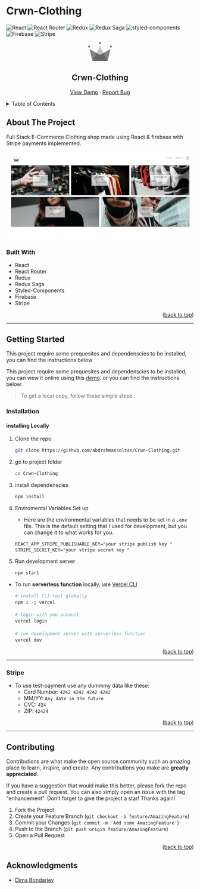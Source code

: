 # Crwn-Clothing

<div id="top"></div>

![React](https://img.shields.io/badge/React-20232A?style=for-the-badge&logo=react&logoColor=61DAFB)
![React Router](https://img.shields.io/badge/React_Router-CA4245?style=for-the-badge&logo=react-router&logoColor=white)
![Redux](https://img.shields.io/badge/Redux-593D88?style=for-the-badge&logo=redux&logoColor=white)
![Redux Saga](https://img.shields.io/badge/Redux%20saga-86D46B?style=for-the-badge&logo=redux%20saga&logoColor=999999)
![styled-components](https://img.shields.io/badge/styled--components-DB7093?style=for-the-badge&logo=styled-components&logoColor=white)
![Firebase](https://img.shields.io/badge/firebase-ffca28?style=for-the-badge&logo=firebase&logoColor=black)
![Stripe](https://img.shields.io/badge/Stripe-626CD9?style=for-the-badge&logo=Stripe&logoColor=white)

<!-- PROJECT LOGO -->
<div align="center">

<a href="https://crwn-clothing-lovat.vercel.app/">
    <img src="./src/assets/crown.svg" alt="Logo" height="50"  >
  </a>

  <h2 align="center">Crwn-Clothing</h2>

  <p align="center">
  <a href="https://crwn-clothing-lovat.vercel.app/">View Demo</a>
    ·
    <a href="https://github.com/abdrahmansoltan/Crwn-Clothing/issues">Report Bug</a>
  </p>
</div>

<!-- TABLE OF CONTENTS -->
<details>
  <summary>Table of Contents</summary>
  <ol>
    <li>
      <a href="#about-the-project">About The Project</a>
      <ul>
        <li><a href="#built-with">Built With</a></li>
      </ul>
    </li>
    <li>
      <a href="#getting-started">Getting Started</a>
      <ul>
        <li><a href="#installation">Installation</a></li>
        <li><a href="#stripe">Stripe</a></li>
      </ul>
    </li>
    <li><a href="#contributing">Contributing</a></li>
    <li><a href="#acknowledgments">Acknowledgments</a></li>
  </ol>
</details>

<!-- ABOUT THE PROJECT -->

## About The Project

Full Stack E-Commerce Clothing shop made using React & firebase with Stripe payments implemented.

![Preview](./src/assets/Preview.PNG)

### Built With

- React
- React Router
- Redux
- Redux Saga
- Styled-Components
- Firebase
- Stripe

<p align="right">(<a href="#top">back to top</a>)</p>

---

<!-- GETTING STARTED -->

## Getting Started

This project require some prequesites and dependenscies to be installed, you can find the instructions below

This project require some prequesites and dependenscies to be installed, you can view it online using this [demo](https://crwn-clothing-lovat.vercel.app/). or you can find the instructions below:

> To get a local copy, follow these simple steps :

### Installation

#### installing Locally

1. Clone the repo
   ```sh
   git clone https://github.com/abdrahmansoltan/Crwn-Clothing.git
   ```
2. go to project folder

   ```sh
   cd Crwn-Clothing
   ```

3. install dependenscies

   ```bash
   npm install
   ```

4. Enviromental Variables Set up

   - Here are the environmental variables that needs to be set in a `.env` file. This is the default setting that I used for development, but you can change it to what works for you.

   ```
   REACT_APP_STRIPE_PUBLISHABLE_KEY="your stripe publish key "
   STRIPE_SECRET_KEY="your stripe secret key "
   ```

5. Run development server

   ```sh
   npm start
   ```

- To run **serverless function** locally, use [Vercel CLI](https://vercel.com/cli)

  ```sh
  # install CLI-tool globally
  npm i -g vercel

  # login with you account
  vercel login

  # run development server with serverless function
  vercel dev
  ```

<p align="right">(<a href="#top">back to top</a>)</p>

---

### Stripe

- To use test-payment use any dummmy data like these:
  - Card Number: `4242 4242 4242 4242`
  - MM/YY: `Any date in the future`
  - CVC: `424`
  - ZIP: `42424`

<p align="right">(<a href="#top">back to top</a>)</p>

---

<!-- CONTRIBUTING -->

## Contributing

Contributions are what make the open source community such an amazing place to learn, inspire, and create. Any contributions you make are **greatly appreciated**.

If you have a suggestion that would make this better, please fork the repo and create a pull request. You can also simply open an issue with the tag "enhancement".
Don't forget to give the project a star! Thanks again!

1. Fork the Project
2. Create your Feature Branch (`git checkout -b feature/AmazingFeature`)
3. Commit your Changes (`git commit -m 'Add some AmazingFeature'`)
4. Push to the Branch (`git push origin feature/AmazingFeature`)
5. Open a Pull Request

<p align="right">(<a href="#top">back to top</a>)</p>

<!-- ACKNOWLEDGMENTS -->

## Acknowledgments

- [Dima Bondariev](https://github.com/dbondariev)
